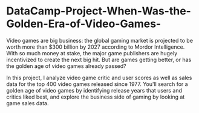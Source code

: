 # DataCamp-Project-When-Was-the-Golden-Era-of-Video-Games-

Video games are big business: the global gaming market is projected to be worth more than $300 billion by 2027 according to Mordor Intelligence. With so much money at stake, the major game publishers are hugely incentivized to create the next big hit. But are games getting better, or has the golden age of video games already passed?

In this project, I analyze video game critic and user scores as well as sales data for the top 400 video games released since 1977. You'll search for a golden age of video games by identifying release years that users and critics liked best, and explore the business side of gaming by looking at game sales data.
